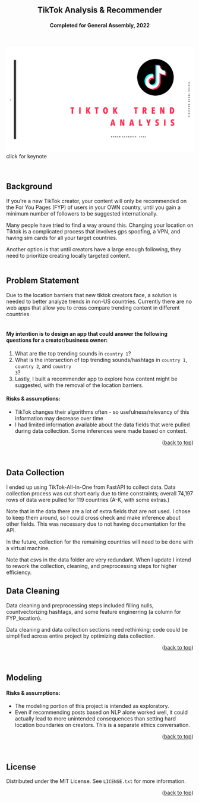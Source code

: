 <div id="top"></div>


<!-- PROJECT LOGO -->
<br />
<!--<div align="center">
  <a href="https://github.com/rowangayleschaefer">
    <img src="https://yt3.ggpht.com/ytc/AKedOLRcwXL5heetbKNzpLCY3LOgml-72EcmpALhcvry5g=s900-c-k-c0x00ffffff-no-rj" alt="Logo" width="80" height="80">
  </a>-->

<h2 align="center"> TikTok Analysis & Recommender</h2>
<h4 align="center">Completed for General Assembly, 2022</h4>
</div>
<br />

<!-- ABOUT THE PROJECT -->

<a href= "https://www.icloud.com/keynote/00cOYoPPZOmZjw5gyymV5e9Aw#tiktok_trends"><img src='./images/keynote.png'></a><br />
click for keynote

<br />

<!-- BACKGROUND -->
## Background

If you're a new TikTok creator, your content will only be recommended on the For You Pages (FYP) of users in your OWN country, until you gain a minimum number of followers to be suggested internationally.

Many people have tried to find a way around this. Changing your location on Tiktok is a complicated process that involves gps spoofing, a VPN, and having sim cards for all your target countries. 

Another option is that until creators have a large enough following, they need to prioritize creating locally targeted content. 
<br /><br />


<!-- PROBLEM STATEMENT -->
## Problem Statement
Due to the location barriers that new tiktok creators face, a solution is needed to better analyze trends in non-US countries. Currently there are no web apps that allow you to cross compare trending content in different countries. 
<br /><br />


#### My intention is to design an app that could answer the following questions for a creator/business owner:

1. What are the top trending sounds in <code>country 1</code>?
2. What is the intersection of top trending sounds/hashtags in <code>country 1</code>, <code>country 2</code>, and <code>country 3</code>? 
3. Lastly, I built a recommender app to explore how content might be suggested, with the removal of the location barriers. 


#### Risks & assumptions:
* TikTok changes their algorithms often - so usefulness/relevancy of this information may decrease over time
* I had limited information available about the data fields that were pulled during data collection. Some inferences were made based on context.


<p align="right"> (<a href="#top">back to top</a>) </p>
<br />


<!-- DATA -->
## Data Collection

I ended up using TikTok-All-In-One from FastAPI to collect data.  Data collection process was cut short early due to time constraints; overall 74,197 rows of data were pulled for 119 countries (A-K, with some extras.) 

Note that in the data there are a lot of extra fields that are not used. I chose to keep them around, so I could cross check and make inference about other fields. This was necessary due to not having documentation for the API.

In the future, collection for the remaining countries will need to be done with a virtual machine. 

Note that csvs in the data folder are very redundant. When I update I intend to rework the collection, cleaning, and preprocessing steps for higher efficiency.


## Data Cleaning
Data cleaning and preprocessing steps included filling nulls, countvectorizing hashtags, and some feature enginerring (a column for FYP_location). 

Data cleaning and data collection sections need rethinking; code could be simplified across entire project by optimizing data collection. 

<p align="right">(<a href="#top">back to top</a>)</p>
<br />


<!-- Modeling -->
## Modeling

#### Risks & assumptions:
* The modeling portion of this project is intended as exploratory.
* Even if recommending posts based on NLP alone worked well, it could actually lead to more unintended consequences than setting hard location boundaries on creators. This is a separate ethics conversation.


<p align="right">(<a href="#top">back to top</a>)</p>
<br />



<!-- LICENSE -->
## License

Distributed under the MIT License. See `LICENSE.txt` for more information.

<p align="right">(<a href="#top">back to top</a>)</p>
<br />





